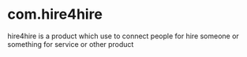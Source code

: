 # com.hire4hire
hire4hire is a product which use to connect people for hire someone or something for service or other product
